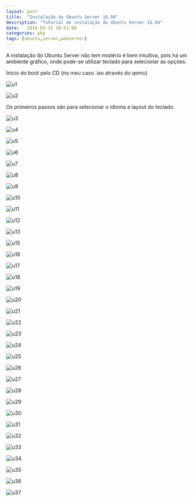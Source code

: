 ```yaml
---
layout: post
title:  "Instalação do Ubuntu Server 16.04"
description: "Tutorial de instalação do Ubuntu Server 16.04"
date:   2016-03-31 10:51:00
categories: php
tags: [ubuntu,server,webserver]
---
```


A instalação do Ubuntu Server não tem mistério é bem intuitiva, pois há um ambiente gráfico, onde pode-se utilizar
teclado para selecionar as opções.

Inicio do boot pelo CD (no meu caso .iso através do qemu)

![u1](/images/ubuntu-server/u1.png "Boot pelo CD")

![u2](/images/ubuntu-server/u2.png "Instalar o Ubuntu Server")

Os primeiros passos são para selecionar o idioma e layout do teclado.

![u3](/images/ubuntu-server/u3.png "Informações sobre pacote de idiomas")

![u4](/images/ubuntu-server/u4.png "Seleção do layout do teclado")

![u5](/images/ubuntu-server/u5.png "u")

![u6](/images/ubuntu-server/u6.png "u")

![u7](/images/ubuntu-server/u7.png "u")

![u8](/images/ubuntu-server/u8.png "u")

![u9](/images/ubuntu-server/u9.png "u")

![u10](/images/ubuntu-server/u10.png "u")

![u11](/images/ubuntu-server/u11.png "u")

![u12](/images/ubuntu-server/u12.png "u")

![u13](/images/ubuntu-server/u13.png "u")

![u15](/images/ubuntu-server/u15.png "u")

![u16](/images/ubuntu-server/u16.png "u")

![u17](/images/ubuntu-server/u17.png "u")

![u18](/images/ubuntu-server/u18.png "u")

![u19](/images/ubuntu-server/u19.png "u")

![u20](/images/ubuntu-server/u20.png "u")

![u21](/images/ubuntu-server/u21.png "u")

![u22](/images/ubuntu-server/u22.png "u")

![u23](/images/ubuntu-server/u23.png "u")

![u24](/images/ubuntu-server/u24.png "u")

![u25](/images/ubuntu-server/u25.png "u")

![u26](/images/ubuntu-server/u26.png "u")

![u27](/images/ubuntu-server/u27.png "u")

![u28](/images/ubuntu-server/u28.png "u")

![u29](/images/ubuntu-server/u29.png "u")

![u30](/images/ubuntu-server/u30.png "u")

![u31](/images/ubuntu-server/u31.png "u")

![u32](/images/ubuntu-server/u32.png "u")

![u33](/images/ubuntu-server/u33.png "u")

![u34](/images/ubuntu-server/u34.png "u")

![u35](/images/ubuntu-server/u35.png "u")

![u36](/images/ubuntu-server/u36.png "u")

![u37](/images/ubuntu-server/u37.png "u")
